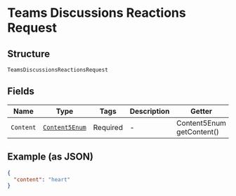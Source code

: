 
# Teams Discussions Reactions Request

## Structure

`TeamsDiscussionsReactionsRequest`

## Fields

| Name | Type | Tags | Description | Getter | Setter |
|  --- | --- | --- | --- | --- | --- |
| `Content` | [`Content5Enum`](../../doc/models/content-5-enum.md) | Required | - | Content5Enum getContent() | setContent(Content5Enum content) |

## Example (as JSON)

```json
{
  "content": "heart"
}
```


